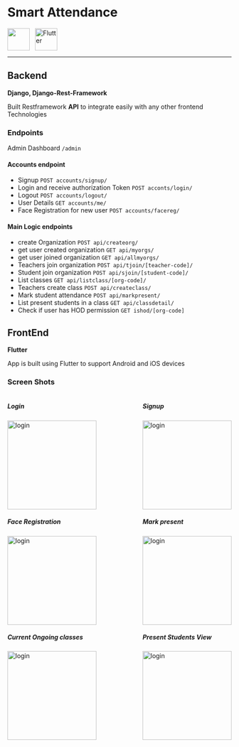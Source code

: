 # Smart Attendance
<div style="display:flex">
<img src="https://static.djangoproject.com/img/logos/django-logo-negative.png" style="height:50px">
<img src="https://github.com/teshank2137/smartAtendence/blob/master/media/flutter.png?raw=true" alt="Flutter" style="height:50px; margin-left:12px">
</div>

---

## Backend
**Django, Django-Rest-Framework**

Built Restframework **API** to integrate easily with any other frontend Technologies

### Endpoints

Admin Dashboard `/admin` 

#### Accounts endpoint

- Signup
`POST accounts/signup/`
- Login and receive authorization Token
`POST acconts/login/`
- Logout
`POST accounts/logout/`
- User Details
`GET accounts/me/`
- Face Registration for new user
`POST accounts/facereg/`

#### Main Logic endpoints

- create Organization
`POST api/createorg/`
- get user created organization
  `GET api/myorgs/`
- get user joined organization
  `GET api/allmyorgs/`
- Teachers join organization
  `POST api/tjoin/[teacher-code]/`
- Student join organization
  `POST api/sjoin/[student-code]/`
- List classes
  `GET api/listclass/[org-code]/`
- Teachers create class
  `POST api/createclass/`
- Mark student attendance 
  `POST api/markpresent/`
- List present students in a class
  `GET api/classdetail/`
- Check if user has HOD permission
  `GET ishod/[org-code]`

## FrontEnd
**Flutter**

App is built using Flutter to support Android and iOS devices

### Screen Shots
<div style="display: flex; flex-wrap:wrap; justify-content: space-between">
<div>
<h5>Login</h5>
<img src="https://github.com/teshank2137/smartAtendence/blob/master/media/login.png?raw=true" alt="login" style="width:200px">
</div>
<div>
<h5>Signup</h5>
<img src="https://github.com/teshank2137/smartAtendence/blob/master/media/signup.png?raw=true" alt="login" style="width:200px">
</div>
<div>
<h5>Face Registration</h5>
<img src="https://github.com/teshank2137/smartAtendence/blob/master/media/FaceRegister.png?raw=true" alt="login" style="width:200px">
</div>
<div>
<h5>Mark present</h5>
<img src="https://github.com/teshank2137/smartAtendence/blob/master/media/marking-present.png?raw=true" alt="login" style="width:200px">
</div>
<div>
<h5>Current Ongoing classes</h5>
<img src="https://github.com/teshank2137/smartAtendence/blob/master/media/Current-ongoing-classes.png?raw=true" alt="login" style="width:200px">
</div>
<div>
<h5>Present Students View</h5>
<img src="https://github.com/teshank2137/smartAtendence/blob/master/media/present-students-teacher-view.png?raw=true" alt="login" style="width:200px">
</div>

</div>